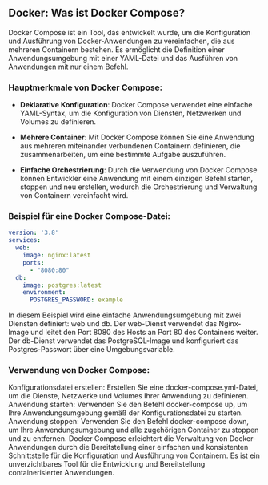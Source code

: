 ## Docker: Was ist Docker Compose?

Docker Compose ist ein Tool, das entwickelt wurde, um die Konfiguration und Ausführung von Docker-Anwendungen zu vereinfachen, die aus mehreren Containern bestehen. Es ermöglicht die Definition einer Anwendungsumgebung mit einer YAML-Datei und das Ausführen von Anwendungen mit nur einem Befehl.

### Hauptmerkmale von Docker Compose:

- **Deklarative Konfiguration**: Docker Compose verwendet eine einfache YAML-Syntax, um die Konfiguration von Diensten, Netzwerken und Volumes zu definieren.

- **Mehrere Container**: Mit Docker Compose können Sie eine Anwendung aus mehreren miteinander verbundenen Containern definieren, die zusammenarbeiten, um eine bestimmte Aufgabe auszuführen.

- **Einfache Orchestrierung**: Durch die Verwendung von Docker Compose können Entwickler eine Anwendung mit einem einzigen Befehl starten, stoppen und neu erstellen, wodurch die Orchestrierung und Verwaltung von Containern vereinfacht wird.

### Beispiel für eine Docker Compose-Datei:

```yaml
version: '3.8'
services:
  web:
    image: nginx:latest
    ports:
      - "8080:80"
  db:
    image: postgres:latest
    environment:
      POSTGRES_PASSWORD: example
```

In diesem Beispiel wird eine einfache Anwendungsumgebung mit zwei Diensten definiert: web und db. Der web-Dienst verwendet das Nginx-Image und leitet den Port 8080 des Hosts an Port 80 des Containers weiter. Der db-Dienst verwendet das PostgreSQL-Image und konfiguriert das Postgres-Passwort über eine Umgebungsvariable.

### Verwendung von Docker Compose:
Konfigurationsdatei erstellen: Erstellen Sie eine docker-compose.yml-Datei, um die Dienste, Netzwerke und Volumes Ihrer Anwendung zu definieren.
Anwendung starten: Verwenden Sie den Befehl docker-compose up, um Ihre Anwendungsumgebung gemäß der Konfigurationsdatei zu starten.
Anwendung stoppen: Verwenden Sie den Befehl docker-compose down, um Ihre Anwendungsumgebung und alle zugehörigen Container zu stoppen und zu entfernen.
Docker Compose erleichtert die Verwaltung von Docker-Anwendungen durch die Bereitstellung einer einfachen und konsistenten Schnittstelle für die Konfiguration und Ausführung von Containern. Es ist ein unverzichtbares Tool für die Entwicklung und Bereitstellung containerisierter Anwendungen.